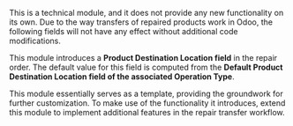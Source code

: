 This is a technical module, and it does not provide any new functionality on its own. Due to the way transfers of repaired products work in Odoo, the following fields will not have any effect without additional code modifications.

This module introduces a **Product Destination Location field** in the repair order. The default value for this field is computed from the **Default Product Destination Location field of the associated Operation Type**.

This module essentially serves as a template, providing the groundwork for further customization. To make use of the functionality it introduces, extend this module to implement additional features in the repair transfer workflow.